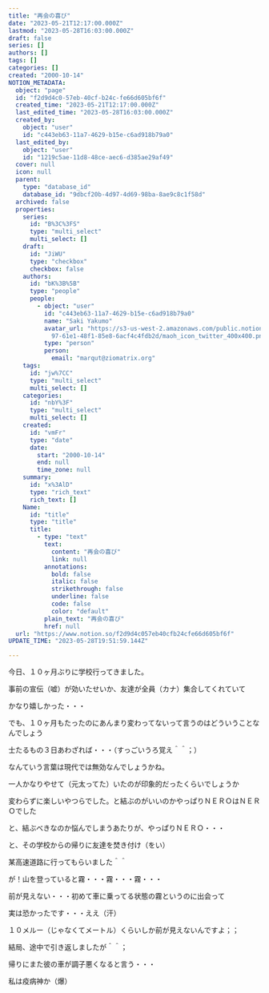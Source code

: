 ```yaml
---
title: "再会の喜び"
date: "2023-05-21T12:17:00.000Z"
lastmod: "2023-05-28T16:03:00.000Z"
draft: false
series: []
authors: []
tags: []
categories: []
created: "2000-10-14"
NOTION_METADATA:
  object: "page"
  id: "f2d9d4c0-57eb-40cf-b24c-fe66d605bf6f"
  created_time: "2023-05-21T12:17:00.000Z"
  last_edited_time: "2023-05-28T16:03:00.000Z"
  created_by:
    object: "user"
    id: "c443eb63-11a7-4629-b15e-c6ad918b79a0"
  last_edited_by:
    object: "user"
    id: "1219c5ae-11d8-48ce-aec6-d385ae29af49"
  cover: null
  icon: null
  parent:
    type: "database_id"
    database_id: "9dbcf20b-4d97-4d69-98ba-8ae9c8c1f58d"
  archived: false
  properties:
    series:
      id: "B%3C%3FS"
      type: "multi_select"
      multi_select: []
    draft:
      id: "JiWU"
      type: "checkbox"
      checkbox: false
    authors:
      id: "bK%3B%5B"
      type: "people"
      people:
        - object: "user"
          id: "c443eb63-11a7-4629-b15e-c6ad918b79a0"
          name: "Saki Yakumo"
          avatar_url: "https://s3-us-west-2.amazonaws.com/public.notion-static.com/3ad1c4\
            97-61e1-48f1-85e8-6acf4c4fdb2d/maoh_icon_twitter_400x400.png"
          type: "person"
          person:
            email: "marqut@ziomatrix.org"
    tags:
      id: "jw%7CC"
      type: "multi_select"
      multi_select: []
    categories:
      id: "nbY%3F"
      type: "multi_select"
      multi_select: []
    created:
      id: "vmFr"
      type: "date"
      date:
        start: "2000-10-14"
        end: null
        time_zone: null
    summary:
      id: "x%3AlD"
      type: "rich_text"
      rich_text: []
    Name:
      id: "title"
      type: "title"
      title:
        - type: "text"
          text:
            content: "再会の喜び"
            link: null
          annotations:
            bold: false
            italic: false
            strikethrough: false
            underline: false
            code: false
            color: "default"
          plain_text: "再会の喜び"
          href: null
  url: "https://www.notion.so/f2d9d4c057eb40cfb24cfe66d605bf6f"
UPDATE_TIME: "2023-05-28T19:51:59.144Z"

---
```

<link rel="stylesheet" href="https://cdn.jsdelivr.net/npm/katex@0.16.2/dist/katex.min.css" integrity="sha384-bYdxxUwYipFNohQlHt0bjN/LCpueqWz13HufFEV1SUatKs1cm4L6fFgCi1jT643X" crossorigin="anonymous">


今日、１０ヶ月ぶりに学校行ってきました。


事前の宣伝（嘘）が効いたせいか、友達が全員（カナ）集合してくれていて


かなり嬉しかった・・・


でも、１０ヶ月もたったのにあんまり変わってないって言うのはどういうことなんでしょう


士たるもの３日あわざれば・・・（すっごいうろ覚え＾＾；）


なんていう言葉は現代では無効なんでしょうかね。


一人かなりやせて（元太ってた）いたのが印象的だったくらいでしょうか


変わらずに楽しいやつらでした。と結ぶのがいいのかやっぱりＮＥＲＯはＮＥＲＯでした


と、結ぶべきなのか悩んでしまうあたりが、やっぱりＮＥＲＯ・・・


と、その学校からの帰りに友達を焚き付け（をい）


某高速道路に行ってもらいました＾＾


が！山を登っていると霧・・・霧・・・霧・・・


前が見えない・・・初めて車に乗ってる状態の霧というのに出会って


実は恐かったです・・・ええ（汗）


１０メルー（じゃなくてメートル）くらいしか前が見えないんですよ；；


結局、途中で引き返しましたが＾＾；


帰りにまた彼の車が調子悪くなると言う・・・


私は疫病神か（爆）

